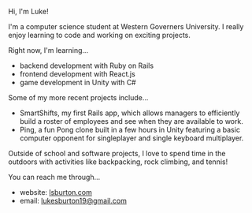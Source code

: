 Hi, I'm Luke!

I'm a computer science student at Western Governers University. I really enjoy learning to code and working on exciting projects.


Right now, I'm learning...
- backend development with Ruby on Rails 
- frontend development with React.js 
- game development in Unity with C#


Some of my more recent projects include...
- SmartShifts, my first Rails app, which allows managers to efficiently build a roster of employees and see when they are available to work.
- Ping, a fun Pong clone built in a few hours in Unity featuring a basic computer opponent for singleplayer and single keyboard multiplayer.

Outside of school and software projects, I love to spend time in the outdoors with activities like backpacking, rock climbing, and tennis!


You can reach me through...
- website: [lsburton.com](http//:www.lsburton.com)
- email: lukesburton19@gmail.com

